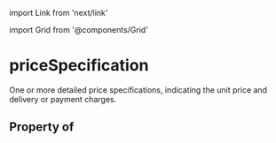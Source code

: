 import Link from 'next/link'
  
import Grid from '@components/Grid'

# priceSpecification

One or more detailed price specifications, indicating the unit price and delivery or payment charges.

## Property of



